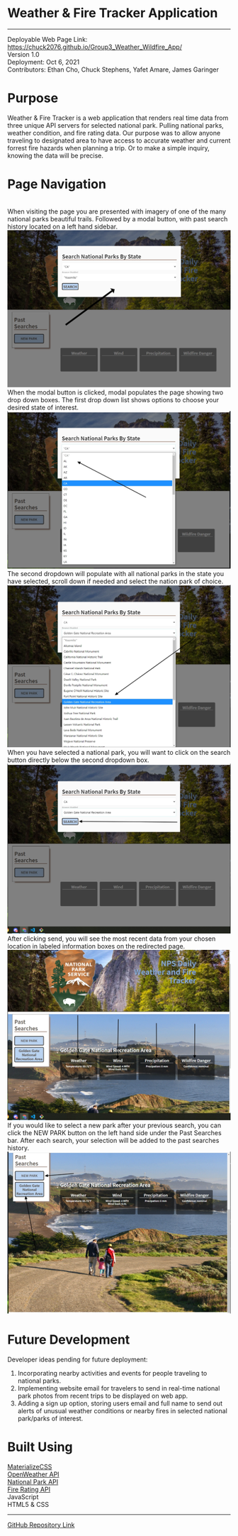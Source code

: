 # Weather & Fire Tracker Application
---
Deployable Web Page Link:
\
<https://chuck2076.github.io/Group3_Weather_Wildfire_App/>\
Version 1.0 \
Deployment: Oct 6, 2021 \
Contributors: Ethan Cho, Chuck Stephens, Yafet Amare, James Garinger


# Purpose

Weather & Fire Tracker is a web application that renders real time data from three unique API servers for selected national park. Pulling national parks, weather condition, and fire rating data. Our purpose was to allow anyone traveling to designated area to have access to accurate weather and current forrest fire hazards when planning a trip. Or to make a simple inquiry, knowing the data will be precise.

# Page Navigation 
\
When visiting the page you are presented with imagery of one of the many national parks beautiful trails. Followed by a modal button, with past search history located on a left hand sidebar. 
![Modal Popup](Develop/guide1.png)
\
When the modal button is clicked, modal populates the page showing two drop down boxes. The first drop down list shows options to choose your desired state of interest.
![First Dropdown](Develop/guide2.jpg)
\
The second dropdown will populate with all national parks in the state you have selected, scroll down if needed and select the nation park of choice.
![Second Dropdown](Develop/guide3.jpg)
\
When you have selected a national park, you will want to click on the search button directly below the second dropdown box.
![Search Selection](Develop/guide4.jpg)
\
After clicking send, you will see the most recent data from your chosen location in labeled information boxes on the redirected page. 
![Data Boxes](Develop/guide5.jpg)
\
If you would like to select a new park after your previous search, you can click the NEW PARK button on the left hand side under the Past Searches bar. After each search, your selection will be added to the past searches history.
![New Search](Develop/guide6.jpg)
# Future Development
Developer ideas pending for future deployment: 
1) Incorporating nearby activities and events for people traveling to national parks. 
2) Implementing website email for travelers to send in real-time national park photos from recent trips to be displayed on web app.
3) Adding a sign up option, storing users email and full name to send out alerts of unusual weather conditions or nearby fires in selected national park/parks of interest. 



# Built Using

<a href="https://materializecss.com" target="_blank">MaterializeCSS</a> \
<a href="https://openweathermap.org/" target="_blank">OpenWeather API</a> \
<a href="https://www.nps.gov/subjects/developer/guides.htm" target="_blank">National Park API</a>  
<a href="https://www.getambee.com/api/fire" target="_blank">Fire Rating API</a> \
JavaScript \
HTML5 & CSS

---

<a href="https://github.com/chuck2076/Project_One" target="_blank">GitHub Repository Link</a> 



 